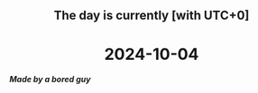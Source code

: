 <h2 align=center>The day is currently [with UTC+0]</h2>
<h1 align=center><!--TIME BEGIN-->2024-10-04<!--TIME END--></h1>
<h5>Made by a bored guy</h5>
